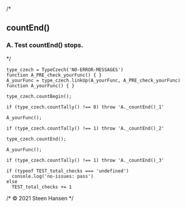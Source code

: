 
/*
## countEnd()

### A. Test countEnd() stops.
*/

    type_czech = TypeCzech('NO-ERROR-MESSAGES')
    function A_PRE_check_yourFunc() { }
    A_yourFunc = type_czech.linkUp(A_yourFunc, A_PRE_check_yourFunc) 
    function A_yourFunc() { }

    type_czech.countBegin();

    if (type_czech.countTally() !== 0) throw 'A._countEnd()_1'

    A_yourFunc();

    if (type_czech.countTally() !== 1) throw 'A._countEnd()_2'

    type_czech.countEnd();

    A_yourFunc();

    if (type_czech.countTally() !== 1) throw 'A._countEnd()_3'

    if (typeof TEST_total_checks === 'undefined')
      console.log('no-issues: pass')
    else
      TEST_total_checks += 1

/* &copy; 2021 Steen Hansen */